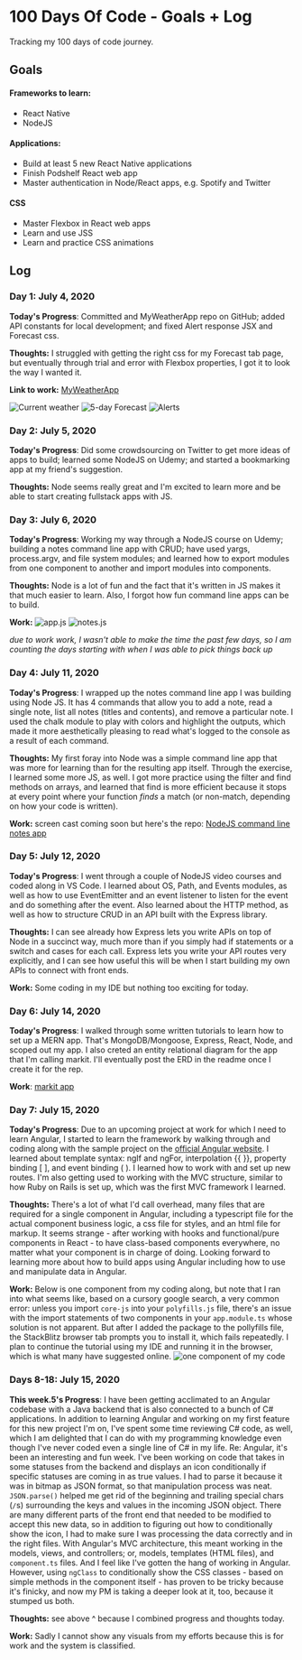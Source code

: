 # 100 Days Of Code - Goals + Log
Tracking my 100 days of code journey.

## Goals

#### Frameworks to learn:
- React Native
- NodeJS

#### Applications:
- Build at least 5 new React Native applications
- Finish Podshelf React web app
- Master authentication in Node/React apps, e.g. Spotify and Twitter

#### CSS
- Master Flexbox in React web apps
- Learn and use JSS
- Learn and practice CSS animations

## Log

### Day 1: July 4, 2020

**Today's Progress**: Committed and  MyWeatherApp repo on GitHub; added API constants for local development; and fixed Alert response JSX and Forecast css.

**Thoughts:** I struggled with getting the right css for my Forecast tab page, but eventually through trial and error with Flexbox properties, I got it to look the way I wanted it.

**Link to work:** [MyWeatherApp](https://github.com/lisajacobson/MyWeatherApp)

![Current weather](https://user-images.githubusercontent.com/7946801/86827553-20ecba80-c060-11ea-9f63-a28389c76b6f.png)   ![5-day Forecast](https://user-images.githubusercontent.com/7946801/86827554-20ecba80-c060-11ea-8211-f1ee1a755351.png)   ![Alerts](https://user-images.githubusercontent.com/7946801/86827556-21855100-c060-11ea-973e-aa91bc590186.png)



### Day 2: July 5, 2020

**Today's Progress**: Did some crowdsourcing on Twitter to get more ideas of apps to build; learned some NodeJS on Udemy; and started a bookmarking app at my friend's suggestion.

**Thoughts:** Node seems really great and I'm excited to learn more and be able to start creating fullstack apps with JS.

### Day 3: July 6, 2020

**Today's Progress**: Working my way through a NodeJS course on Udemy; building a notes command line app with CRUD; have used yargs, process.argv, and file system modules; and learned how to export modules from one component to another and import modules into components.

**Thoughts:** Node is a lot of fun and the fact that it's written in JS makes it that much easier to learn. Also, I forgot how fun command line apps can be to build.

**Work:** ![app.js](https://user-images.githubusercontent.com/7946801/86828072-c30ca280-c060-11ea-9b3d-351496a19b43.png)   ![notes.js](https://user-images.githubusercontent.com/7946801/86828074-c30ca280-c060-11ea-9c75-204c070e2de0.png)

*due to work work, I wasn't able to make the time the past few days, so I am counting the days starting with when I was able to pick things back up*

### Day 4: July 11, 2020
**Today's Progress**: I wrapped up the notes command line app I was building using Node JS. It has 4 commands that allow you to add a note, read a single note, list all notes (titles and contents), and remove a particular note. I used the chalk module to play with colors and highlight the outputs, which made it more aesthetically pleasing to read what's logged to the console as a result of each command.

**Thoughts:** My first foray into Node was a simple command line app that was more for learning than for the resulting app itself. Through the exercise, I learned some more JS, as well. I got more practice using the filter and find methods on arrays, and learned that find is more efficient because it stops at every point where your function *finds* a match (or non-match, depending on how your code is written).

**Work:** screen cast coming soon but here's the repo: [NodeJS command line notes app](https://github.com/lisajacobson/notes-cmd-app)

### Day 5: July 12, 2020
**Today's Progress**: I went through a couple of NodeJS video courses and coded along in VS Code. I learned about OS, Path, and Events modules, as well as how to use EventEmitter and an event listener to listen for the event and do something after the event. Also learned about the HTTP method, as well as how to structure CRUD in an API built with the Express library.

**Thoughts:** I can see already how Express lets you write APIs on top of Node in a succinct way, much more than if you simply had if statements or a switch and cases for each call. Express lets you write your API routes very explicitly, and I can see how useful this will be when I start building my own APIs to connect with front ends.

**Work:** Some coding in my IDE but nothing too exciting for today.

### Day 6: July 14, 2020
**Today's Progress**: I walked through some written tutorials to learn how to set up a MERN app. That's MongoDB/Mongoose, Express, React, Node, and scoped out my app. I also creted an entity relational diagram for the app that I'm calling markit. I'll eventually post the ERD in the readme once I create it for the rep.

**Work**: [markit app](https://github.com/lisajacobson/markit)

### Day 7: July 15, 2020
**Today's Progress**: Due to an upcoming project at work for which I need to learn Angular, I started to learn the framework by walking through and coding along with the sample project on the [official Angular website](https://angular.io/start). I learned about template syntax: ngIf and ngFor, interpolation {{ }}, property binding [ ], and event binding ( ). I learned how to work with and set up new routes. I'm also getting used to working with the MVC structure, similar to how Ruby on Rails is set up, which was the first MVC framework I learned.

**Thoughts:** There's a lot of what I'd call overhead, many files that are required for a single component in Angular, including a typescript file for the actual component business logic, a css file for styles, and an html file for markup. It seems strange - after working with hooks and functional/pure components in React - to have class-based components everywhere, no matter what your component is in charge of doing. Looking forward to learning more about how to build apps using Angular including how to use and manipulate data in Angular. 

**Work:** Below is one component from my coding along, but note that I ran into what seems like, based on a cursory google search, a very common error: unless you import `core-js` into your `polyfills.js` file, there's an issue with the import statements of two components in your `app.module.ts` whose solution is not apparent. But after I added the package to the pollyfills file, the StackBlitz browser tab prompts you to install it, which fails repeatedly. I plan to continue the tutorial using my IDE and running it in the browser, which is what many have suggested online. 
![one component of my code](https://user-images.githubusercontent.com/7946801/87680452-748b9200-c74b-11ea-9074-1c7df07534b5.png)

### Days 8-18: July 15, 2020
**This week.5's Progress**: I have been getting acclimated to an Angular codebase with a Java backend that is also connected to a bunch of C# applications. In addition to learning Angular and working on my first feature for this new project I'm on, I've spent some time reviewing C# code, as well, which I am delighted that I can do with my programming knowledge even though I've never coded even a single line of C# in my life. Re: Angular, it's been an interesting and fun week. I've been working on code that takes in some statuses from the backend and displays an icon conditionally if specific statuses are coming in as true values. I had to parse it because it was in bitmap as JSON format, so that manipulation process was neat. `JSON.parse()` helped me get rid of the beginning and trailing special chars (`/`s) surrounding the keys and values in the incoming JSON object. There are many different parts of the front end that needed to be modified to accept this new data, so in addition to figuring out how to conditionally show the icon, I had to make sure I was processing the data correctly and in the right files. With Angular's MVC architecture, this meant working in the models, views, and controllers; or, models, templates (HTML files), and `component.ts` files. And I feel like I've gotten the hang of working in Angular. However, using `ngClass` to conditionally show the CSS classes - based on simple methods in the component itself - has proven to be tricky because it's finicky, and now my PM is taking a deeper look at it, too, because it stumped us both.

**Thoughts:** see above ^ because I combined progress and thoughts today. 

**Work:** Sadly I cannot show any visuals from my efforts because this is for work and the system is classified.
